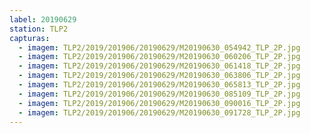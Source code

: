 ```yaml
---
label: 20190629
station: TLP2
capturas:
  - imagem: TLP2/2019/201906/20190629/M20190630_054942_TLP_2P.jpg
  - imagem: TLP2/2019/201906/20190629/M20190630_060206_TLP_2P.jpg
  - imagem: TLP2/2019/201906/20190629/M20190630_061418_TLP_2P.jpg
  - imagem: TLP2/2019/201906/20190629/M20190630_063806_TLP_2P.jpg
  - imagem: TLP2/2019/201906/20190629/M20190630_065813_TLP_2P.jpg
  - imagem: TLP2/2019/201906/20190629/M20190630_085109_TLP_2P.jpg
  - imagem: TLP2/2019/201906/20190629/M20190630_090016_TLP_2P.jpg
  - imagem: TLP2/2019/201906/20190629/M20190630_091728_TLP_2P.jpg
---
```

